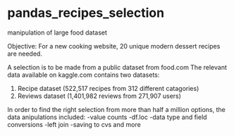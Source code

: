 # pandas_recipes_selection
manipulation of large food dataset

Objective: For a new cooking website, 20 unique modern dessert recipes are needed. 

A selection is to be made from a public dataset from food.com
The relevant data available on kaggle.com contains two datasets:

1. Recipe dataset (522,517 recipes from 312 different catagories)
2. Reviews dataset (1,401,982 reviews from 271,907 users)

In order to find the right selection from more than half a million options, the data anipulations included: -value counts -df.loc -data type and field conversions -left join -saving to cvs and more